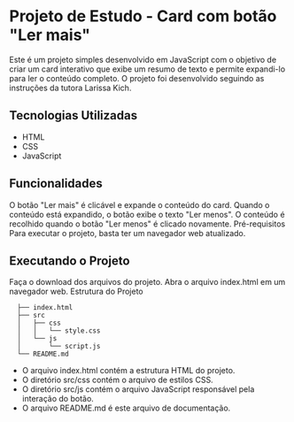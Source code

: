 # Projeto de Estudo - Card com botão "Ler mais"
Este é um projeto simples desenvolvido em JavaScript com o objetivo de criar um card interativo que exibe um resumo de texto e permite expandi-lo para ler o conteúdo completo. O projeto foi desenvolvido seguindo as instruções da tutora Larissa Kich.

## Tecnologias Utilizadas
- HTML
- CSS
- JavaScript
## Funcionalidades
O botão "Ler mais" é clicável e expande o conteúdo do card.
Quando o conteúdo está expandido, o botão exibe o texto "Ler menos".
O conteúdo é recolhido quando o botão "Ler menos" é clicado novamente.
Pré-requisitos
Para executar o projeto, basta ter um navegador web atualizado.

## Executando o Projeto
Faça o download dos arquivos do projeto.
Abra o arquivo index.html em um navegador web.
Estrutura do Projeto
  ```
    ├── index.html
    ├── src
    │   ├── css
    │   │   └── style.css
    │   └── js
    │       └── script.js
    └── README.md
```

- O arquivo index.html contém a estrutura HTML do projeto.
- O diretório src/css contém o arquivo de estilos CSS.
- O diretório src/js contém o arquivo JavaScript responsável pela interação do botão.
- O arquivo README.md é este arquivo de documentação.
